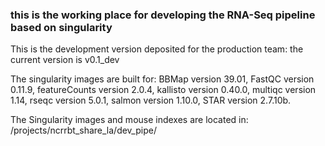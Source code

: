 ### this is the working place for developing the RNA-Seq pipeline based on singularity

This is the development version deposited for the production team: the current version is v0.1_dev

The singularity images are built for:
BBMap version 39.01, 
FastQC version 0.11.9,
featureCounts version 2.0.4,
kallisto version 0.40.0,
multiqc version 1.14,
rseqc version 5.0.1,
salmon version 1.10.0,
STAR version 2.7.10b.


The Singularity images and mouse indexes are located in:
/projects/ncrrbt_share_la/dev_pipe/


